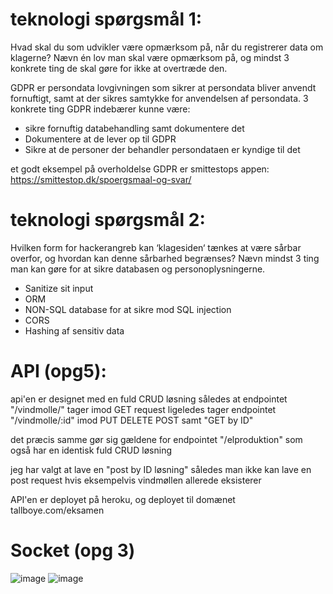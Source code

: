 # teknologi spørgsmål 1:
Hvad skal du som udvikler være opmærksom på, når du registrerer data om klagerne? Nævn én lov man skal være opmærksom på, og mindst 3 konkrete ting de skal gøre for ikke at overtræde den.

GDPR er persondata lovgivningen som sikrer at persondata bliver anvendt fornuftigt, samt at der sikres samtykke for anvendelsen af persondata.
3 konkrete ting GDPR indebærer kunne være:
- sikre fornuftig databehandling samt dokumentere det
- Dokumentere at de lever op til GDPR
- Sikre at de personer der behandler persondataen er kyndige til det

et godt eksempel på overholdelse GDPR er smittestops appen:  
https://smittestop.dk/spoergsmaal-og-svar/

# teknologi spørgsmål 2:
Hvilken form for hackerangreb kan ‘klagesiden‘ tænkes at være sårbar overfor, og hvordan kan denne sårbarhed begrænses? 
Nævn mindst 3 ting man kan gøre for at sikre databasen og personoplysningerne.
- Sanitize sit input
- ORM
- NON-SQL database for at sikre mod SQL injection
- CORS
- Hashing af sensitiv data


# API (opg5):
api'en er designet med en fuld CRUD løsning således at endpointet "/vindmolle/" tager imod GET request
ligeledes tager endpointet "/vindmolle/:id" imod PUT DELETE POST samt "GET by ID"

det præcis samme gør sig gældene for endpointet "/elproduktion" som også har en identisk fuld CRUD løsning

jeg har valgt at lave en "post by ID løsning" således man ikke kan lave en post request hvis eksempelvis vindmøllen allerede eksisterer

API'en er deployet på heroku, og deployet til domænet tallboye.com/eksamen


# Socket (opg 3)
![image](https://user-images.githubusercontent.com/70659124/148545279-570d800b-99c9-464d-b887-6899cfc0878c.png)
![image](https://user-images.githubusercontent.com/70659124/148545329-5fdd60e3-703a-4cd9-a9fc-c3d311f26b3d.png)


